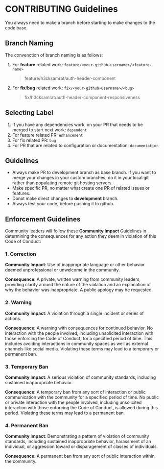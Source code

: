 # CONTRIBUTING Guidelines

You always need to make a branch before starting to make changes to the code base.

## Branch Naming

The convenction of branch naming is as follows:

1. For **feature** related work: `feature/<your-github-username>/<feature-name>`
   > feature/h3cksamrat/auth-header-component
2. For **fix**/**bug** related work: `fix/<your-github-username>/<bug>`
   > fix/h3cksamrat/auth-header-component-responsiveness

## Selecting Label

1. If you have any dependencies work, on your PR that needs to be merged to start next work: `dependent`
2. For feature related PR: `enhancement`
3. For fix related PR: `bug`
4. For PR that are related to configuration or documentation: `documentation`

## Guidelines

- Always make PR to development branch as base branch. If you want to merge your changes in your custom branches, do it in your local git rather than populating remote git hosting servers.
- Make specific PR, no matter what create one PR of related issues or features.
- Donot make direct changes to **development** branch.
- Always test your code, before pushing it to github.

## Enforcement Guidelines

Community leaders will follow these **Community Impact** Guidelines in determining the consequences for any action they deem in violation of this Code of Conduct:

### 1. Correction

**Community Impact**: Use of inappropriate language or other behavior deemed unprofessional or unwelcome in the community.

**Consequence**: A private, written warning from community leaders, providing clarity around the nature of the violation and an explanation of why the behavior was inappropriate. A public apology may be requested.

### 2. Warning

**Community Impact**: A violation through a single incident or series of actions.

**Consequence**: A warning with consequences for continued behavior. No interaction with the people involved, including unsolicited interaction with those enforcing the Code of Conduct, for a specified period of time. This includes avoiding interactions in community spaces as well as external channels like social media. Violating these terms may lead to a temporary or permanent ban.

### 3. Temporary Ban

**Community Impact**: A serious violation of community standards, including sustained inappropriate behavior.

**Consequence**: A temporary ban from any sort of interaction or public communication with the community for a specified period of time. No public or private interaction with the people involved, including unsolicited interaction with those enforcing the Code of Conduct, is allowed during this period. Violating these terms may lead to a permanent ban.

### 4. Permanent Ban

**Community Impact**: Demonstrating a pattern of violation of community standards, including sustained inappropriate behavior, harassment of an individual, or aggression toward or disparagement of classes of individuals.

**Consequence**: A permanent ban from any sort of public interaction within the community.
